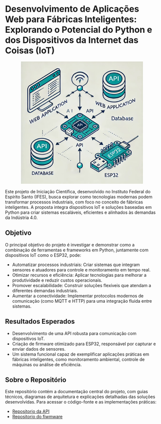 # Desenvolvimento de Aplicações Web para Fábricas Inteligentes: Explorando o Potencial do Python e dos Dispositivos da Internet das Coisas (IoT)

<p align="center"><img src="docs/imagens/diagrama-geral-do-projeto.jpg" height="400"></p>

Este projeto de Iniciação Científica, desenvolvido no Instituto Federal do Espírito Santo (IFES), busca explorar como tecnologias modernas podem 
transformar processos industriais, com foco no conceito de fábricas inteligentes. A proposta integra dispositivos IoT e soluções baseadas em Python 
para criar sistemas escaláveis, eficientes e alinhados às demandas da Indústria 4.0.

## Objetivo
O principal objetivo do projeto é investigar e demonstrar como a combinação de ferramentas e frameworks em Python, juntamente com dispositivos IoT 
como o ESP32, pode:
- Automatizar processos industriais: Criar sistemas que integram sensores e atuadores para controle e monitoramento em tempo real.
- Otimizar recursos e eficiência: Aplicar tecnologias para melhorar a produtividade e reduzir custos operacionais.
- Promover escalabilidade: Construir soluções flexíveis que atendam a diferentes demandas industriais.
- Aumentar a conectividade: Implementar protocolos modernos de comunicação (como MQTT e HTTP) para uma integração fluida entre sistemas.

## Resultados Esperados
- Desenvolvimento de uma API robusta para comunicação com dispositivos IoT.
- Criação de firmware otimizado para ESP32, responsável por capturar e enviar dados de sensores.
- Um sistema funcional capaz de exemplificar aplicações práticas em fábricas inteligentes, como monitoramento ambiental, controle de máquinas 
ou análise de eficiência.

## Sobre o Repositório
Este repositório contém a documentação central do projeto, com guias técnicos, diagramas de arquitetura e explicações detalhadas das soluções 
desenvolvidas. Para acessar o código-fonte e as implementações práticas:
 - [Repositorio da API](https://github.com/EzequielMarcelo/desenvolvimento-de-aplicacoes-web-para-fabricas-inteligentes-api)
 - [Repositorio do fiwmware](https://github.com/EzequielMarcelo/desenvolvimento-de-aplicacoes-web-para-fabricas-inteligentes-api)